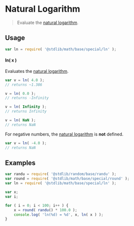 # Natural Logarithm

> Evaluate the [natural logarithm][natural-logarithm].

<section class="usage">

## Usage

```javascript
var ln = require( '@stdlib/math/base/special/ln' );
```

#### ln( x )

Evaluates the [natural logarithm][natural-logarithm].

```javascript
var v = ln( 4.0 );
// returns ~1.386

v = ln( 0.0 );
// returns -Infinity

v = ln( Infinity );
// returns Infinity

v = ln( NaN );
// returns NaN
```

For negative numbers, the [natural logarithm][natural-logarithm] is **not** defined.

```javascript
var v = ln( -4.0 );
// returns NaN
```

</section>

<!-- /.usage -->

<section class="examples">

## Examples

```javascript
var randu = require( '@stdlib/random/base/randu' );
var round = require( '@stdlib/math/base/special/round' );
var ln = require( '@stdlib/math/base/special/ln' );

var x;
var i;

for ( i = 0; i < 100; i++ ) {
    x = round( randu() * 100.0 );
    console.log( 'ln(%d) = %d', x, ln( x ) );
}
```

</section>

<!-- /.examples -->

<section class="links">

[natural-logarithm]: https://en.wikipedia.org/wiki/Natural_logarithm

</section>

<!-- /.links -->
